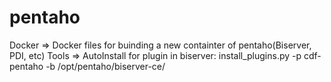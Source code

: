 pentaho
=======
Docker
  => Docker files for buinding a new containter of pentaho(Biserver, PDI, etc)
Tools
  => AutoInstall for plugin in biserver:
    install_plugins.py -p cdf-pentaho -b /opt/pentaho/biserver-ce/
